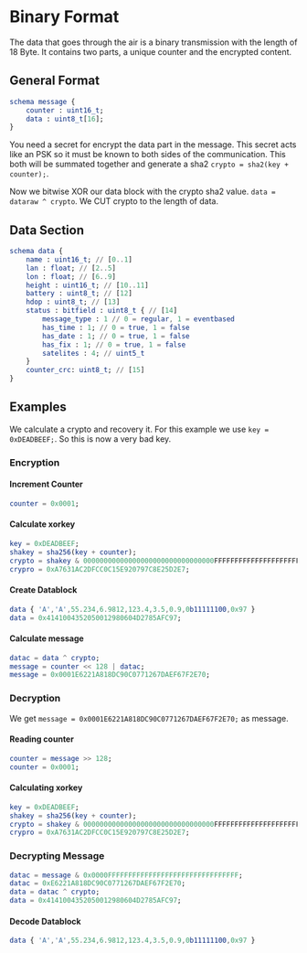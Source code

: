 # Binary Format
The data that goes through the air is a binary transmission with the length of 18 Byte.
It contains two parts, a unique counter and the encrypted content.
## General Format
```elm
schema message {
	counter : uint16_t;
	data : uint8_t[16];
}
```
You need a secret for encrypt the data part in the message. This secret acts like an PSK so it must be 
known to both sides of the communication. This both will be summated together and generate a 
sha2 `crypto = sha2(key + counter);`.

Now we bitwise XOR our data block with the crypto sha2 value. `data = dataraw ^ crypto`. 
We CUT crypto to the length of data.

## Data Section
```elm
schema data {
    name : uint16_t; // [0..1]
    lan : float; // [2..5]
    lon : float; // [6..9]
    height : uint16_t; // [10..11]
    battery : uint8_t; // [12]
    hdop : uint8_t; // [13]
    status : bitfield : uint8_t { // [14]
        message_type : 1 // 0 = regular, 1 = eventbased
        has_time : 1; // 0 = true, 1 = false
        has_date : 1; // 0 = true, 1 = false
        has_fix : 1; // 0 = true, 1 = false
        satelites : 4; // uint5_t
    }
    counter_crc: uint8_t; // [15]
}
```
## Examples
We calculate a crypto and recovery it. For this example we use `key = 0xDEADBEEF;`.
So this is now a very bad key.

### Encryption
#### Increment Counter
```elm 
counter = 0x0001;
```
#### Calculate xorkey
```elm 
key = 0xDEADBEEF;
shakey = sha256(key + counter);
crypto = shakey & 00000000000000000000000000000000FFFFFFFFFFFFFFFFFFFFFFFFFFFFFFFF;
crypro = 0xA7631AC2DFCC0C15E920797C8E25D2E7;
```
#### Create Datablock
```elm 
data { 'A','A',55.234,6.9812,123.4,3.5,0.9,0b11111100,0x97 }
data = 0x4141004352050012980604D2785AFC97;
```
#### Calculate message
```elm 
datac = data ^ crypto;
message = counter << 128 | datac;
message = 0x0001E6221A818DC90C0771267DAEF67F2E70;
```

### Decryption
We get `message = 0x0001E6221A818DC90C0771267DAEF67F2E70;` as message.
#### Reading counter
```elm 
counter = message >> 128;
counter = 0x0001;
```
#### Calculating xorkey
```elm 
key = 0xDEADBEEF;
shakey = sha256(key + counter);
crypto = shakey & 00000000000000000000000000000000FFFFFFFFFFFFFFFFFFFFFFFFFFFFFFFF;
crypro = 0xA7631AC2DFCC0C15E920797C8E25D2E7;
```
### Decrypting Message
```elm 
datac = message & 0x0000FFFFFFFFFFFFFFFFFFFFFFFFFFFFFFFF;
datac = 0xE6221A818DC90C0771267DAEF67F2E70;
data = datac ^ crypto;
data = 0x4141004352050012980604D2785AFC97;
```
#### Decode Datablock
```elm 
data { 'A','A',55.234,6.9812,123.4,3.5,0.9,0b11111100,0x97 }
```